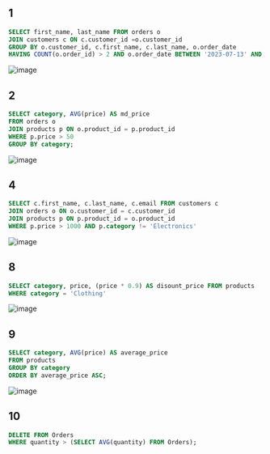 ##  1

```sql
SELECT first_name, last_name FROM orders o
JOIN customers c ON c.customer_id =o.customer_id
GROUP BY o.customer_id, c.first_name, c.last_name, o.order_date
HAVING COUNT(o.order_id) > 2 AND o.order_date BETWEEN '2023-07-13' AND '2023-10-13'; 
```
![image](https://github.com/Steelrizee/DB-Practice/assets/144115438/abd37ea4-7bb8-4e06-ab22-b02d3ae533ce)





##  2

```sql
SELECT category, AVG(price) AS md_price
FROM orders o
JOIN products p ON o.product_id = p.product_id
WHERE p.price > 50
GROUP BY category;
```
 ![image](https://github.com/Steelrizee/DB-Practice/assets/144115438/97de73eb-24c8-4d4b-9471-be5cea3e873d)


 ## 4
 ```sql
SELECT c.first_name, c.last_name, c.email FROM customers c
JOIN orders o ON o.customer_id = c.customer_id
JOIN products p ON p.product_id = o.product_id
WHERE p.price > 1000 AND p.category != 'Electronics'
```
![image](https://github.com/Steelrizee/DB-Practice/assets/144115438/a8232783-5e12-4aaa-b046-48fd59df0e6b)




## 8
```sql
SELECT category, price, (price * 0.9) AS disount_price FROM products 
WHERE category = 'Clothing'
```
![image](https://github.com/Steelrizee/DB-Practice/assets/144115438/e4c3c0c4-3307-47e9-a59c-d81c3d04150a)

## 9
```sql
SELECT category, AVG(price) AS average_price
FROM products
GROUP BY category
ORDER BY average_price ASC;
```
![image](https://github.com/Steelrizee/DB-Practice/assets/144115438/a534def9-4132-4991-8178-057709897f2d)


## 10
```sql
DELETE FROM Orders
WHERE quantity > (SELECT AVG(quantity) FROM Orders);
```
